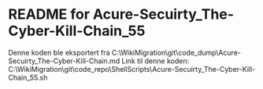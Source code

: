# README for Acure-Secuirty_The-Cyber-Kill-Chain_55
Denne koden ble eksportert fra C:\WikiMigration\git\code_dump\Acure-Secuirty_The-Cyber-Kill-Chain.md
Link til denne koden: C:\WikiMigration\git\code_repo\ShellScripts\Acure-Secuirty_The-Cyber-Kill-Chain_55.sh
